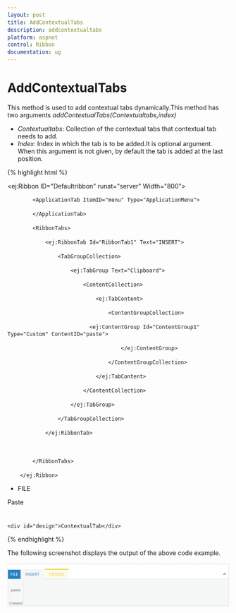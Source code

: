 ```yaml
---
layout: post
title: AddContextualTabs
description: addcontextualtabs
platform: aspnet
control: Ribbon
documentation: ug
---
```


# AddContextualTabs

This method is used to add contextual tabs dynamically.This method has two arguments _addContextualTabs(Contextualtabs,index)_

* _Contextualtabs_: Collection of the contextual tabs that contextual tab needs to add.
* _Index_: Index in which the tab is to be added.It is optional argument. When this argument is not given, by default the tab is added at the last position.



{% highlight html %}




<ej:Ribbon ID="Defaultribbon" runat="server" Width="800">

            <ApplicationTab ItemID="menu" Type="ApplicationMenu">

            </ApplicationTab>

            <RibbonTabs>

                <ej:RibbonTab Id="RibbonTab1" Text="INSERT">

                    <TabGroupCollection>

                        <ej:TabGroup Text="Clipboard">

                            <ContentCollection>

                                <ej:TabContent>

                                    <ContentGroupCollection>

                              <ej:ContentGroup Id="ContentGroup1" Type="Custom" ContentID="paste">

                                        </ej:ContentGroup>

                                    </ContentGroupCollection>

                                </ej:TabContent>

                            </ContentCollection>

                        </ej:TabGroup>

                    </TabGroupCollection>

                </ej:RibbonTab>



            </RibbonTabs>

        </ej:Ribbon>

<ul id="menu">

<li><a>FILE</a></li>

</ul>

<div id="paste" style="height:40px;width:43px;">Paste</div>

    <div id="design">ContextualTab</div>

<script type="text/javascript">

var ribbonObj;

   var contextualTab = {

            backgroundColor: "#FCFBEB", borderColor: "#F2CC1C",

            tabs: [

            {

                id: "Design", text: "DESIGN", groups: [{

                    text: "Table Style", type: "custom", contentID: "design"

                }

                ]

            }]

        }

$(function()

{

ribbonObj = $("#Defaultribbon").data("ejRibbon");

ribbonObj.addContextualTabs(contextualTab, 2);



});

</script>



{% endhighlight %}



The following screenshot displays the output of the above code example.

![C:/Users/Giftline/Desktop/a.png](AddContextualTabs_images/AddContextualTabs_img1.png)










